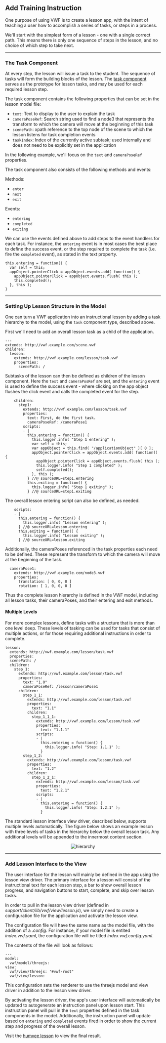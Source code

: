 
## <a name="lesson">Add Training Instruction</a>

One purpose of using VWF is to create a lesson app, with the intent of teaching a user how to accomplish a series of tasks, or steps in a process. 

We'll start with the simplest form of a lesson - one with a single correct path. This means there is only one sequence of steps in the lesson, and no choice of which step to take next.

-------------------

### The Task Component

At every step, the lesson will issue a task to the student. The sequence of tasks will form the building blocks of the lesson. The [task component](http://virtual.wf/web/docs/jsdoc_cmp/symbols/lesson.task.vwf.html) serves as the prototype for lesson tasks, and may be used for each required lesson step. 

The task component contains the following properties that can be set in the lesson model file:

* <code>text</code>: Text to display to the user to explain the task
* <code>cameraPoseRef</code>: Search string used to find a node3 that represents the transform to which the camera will move at the beginning of this task
* <code>scenePath</code>: xpath reference to the top node of the scene to which the lesson listens for task completion events
* <code>taskIndex</code>: Index of the currently active subtask; used internally and does not need to be explicitly set in the application

In the following example, we'll focus on the <code>text</code> and <code>cameraPoseRef</code> properties. 

The task component also consists of the following methods and events:

Methods:

* <code>enter</code>
* <code>next</code>
* <code>exit</code>

Events:

* <code>entering</code>
* <code>completed</code>
* <code>exiting</code>

We can use the events defined above to add steps to the event handlers for each task. For instance, the <code>entering</code> event is in most cases the best place to define the success event, or the step required to complete the task (i.e. fire the <code>completed</code> event), as stated in the text property.

	this.entering = function() {
	  var self = this;
	  appObject.pointerClick = appObject.events.add( function() {
	    appObject.pointerClick = appObject.events.flush( this );
	    this.completed();
	  }, this );
	}

-------------------

### Setting Up Lesson Structure in the Model

One can turn a VWF application into an instructional lesson by adding a task hierarchy to the model, using the <code>task</code> component type, described above.

First we'll need to add an overall lesson task as a child of the application. 

	--- 
	extends: http://vwf.example.com/scene.vwf
	children:
	  lesson:
	    extends: http://vwf.example.com/lesson/task.vwf
	    properties:
	      scenePath: /

Subtasks of the lesson can then be defined as children of the lesson component. Here the <code>text</code> and <code>cameraPosRef</code> are set, and the <code>entering</code> event is used to define the success event - where clicking on the app object flushes the click event and calls the completed event for the step. 

        children:
          step1:
            extends: http://vwf.example.com/lesson/task.vwf
            properties:
              text: First, do the first task.
              cameraPoseRef: /cameraPose1
            scripts:
            - |
              this.entering = function() {
                this.logger.info( "Step 1 entering" );
                var self = this;
                var appObject = this.find( "/applicationObject" )[ 0 ];
                appObject.pointerClick = appObject.events.add( function() {
                  appObject.pointerClick = appObject.events.flush( this );
                  this.logger.info( "Step 1 completed" );
                  self.completed();
                }, this );
              } //@ sourceURL=step1.entering
              this.exiting = function() {
                this.logger.info( "Step 1 exiting" );
              } //@ sourceURL=step1.exiting

The overall lesson entering script can also be defined, as needed.

        scripts:
        - |
          this.entering = function() {
            this.logger.info( "Lesson entering" );
          } //@ sourceURL=lesson.entering
          this.exiting = function() {
            this.logger.info( "Lesson exiting" );
          } //@ sourceURL=lesson.exiting

Additionally, the cameraPoses referenced in the task properties each need to be defined. These represent the transform to which the camera will move at the beginning of the task. 

      cameraPose1:
        extends: http://vwf.example.com/node3.vwf
        properties:
          translation: [ 0, 0, 0 ]
          rotation: [ 1, 0, 0, 0 ]

Thus the complete lesson hierarchy is defined in the VWF model, including all lesson tasks, their cameraPoses, and their entering and exit methods. 

#### Multiple Levels

For more complex lessons, define tasks with a structure that is more than one level deep. These levels of tasking can be used for tasks that consist of multiple actions, or for those requiring additional instructions in order to complete. 

	lesson:
	  extends: http://vwf.example.com/lesson/task.vwf
	  properties:
	  scenePath: /
	  children:
	    step_1:
	      extends: http://vwf.example.com/lesson/task.vwf
	      properties:
	        text: "1.0"
	        cameraPoseRef: /lesson/cameraPose1
	      children:
	        step_1_1:
	          extends: http://vwf.example.com/lesson/task.vwf
	          properties:
	            text: "1.1"
	          children:
	            step_1_1_1:
	              extends: http://vwf.example.com/lesson/task.vwf
	              properties:
	                text: "1.1.1"
	              scripts:
	              - |
	                this.entering = function() {
	                  this.logger.info( "Step: 1.1.1" );
	                }
	        step_1_2:
	          extends: http://vwf.example.com/lesson/task.vwf
	          properties:
	            text: "1.2"
	          children:
	            step_1_2_1:
	              extends: http://vwf.example.com/lesson/task.vwf
	              properties:
	                text: "1.2.1"
	              scripts:
	              - |
	                this.entering = function() {
	                  this.logger.info( "Step: 1.2.1" );
	                }

The standard lesson interface view driver, described below, supports multiple levels automatically. The figure below shows an example lesson with three levels of tasks in the hierarchy below the overall lesson task. Any additional levels will be appended to the innermost content section. 

<div style='width:100%;text-align:center'><img src='images/lesson.png' alt='hierarchy' /></div>

-------------------

### Add Lesson Interface to the View

The user interface for the lesson will mainly be defined in the app using the lesson view driver. The primary interface for a lesson will consist of the instructional text for each lesson step, a bar to show overall lesson progress, and navigation buttons to start, complete, and skip over lesson tasks.

In order to pull in the lesson view driver (defined in *support/client/lib/vwf/view/lesson.js*), we simply need to create a configuration file for the application and activate the lesson view.

The configuration file will have the same name as the model file, with the addition of a *.config*. For instance, if your model file is entited *index.vwf.yaml*, the configuration file will be titled *index.vwf.config.yaml*. 

The contents of the file will look as follows:

	---
	model:
	  vwf/model/threejs:
	view:
	  vwf/view/threejs: "#vwf-root"
	  vwf/view/lesson: 

This configuration sets the renderer to use the threejs model and view driver in addition to the lesson view driver. 

By activating the lesson driver, the app's user interface will automatically be updated to autogenerate an instruction panel upon lesson start. This instruction panel will pull in the <code>text</code> properties defined in the task components in the model. Additionally, the instruction panel will update based on <code>entering</code> and <code>completed</code> events fired in order to show the current step and progress of the overall lesson. 

Visit the [humvee lesson](https://demo.virtualworldframework.com/humvee-lesson) to view the final result.

